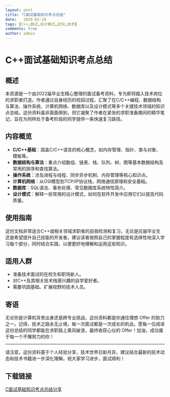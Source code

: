 ```yaml
---
layout: post
title: "C面试基础知识考点总结"
date:   2020-02-18
tags: [C++,面试,设计模式,这份,技术]
comments: true
author: admin
---
```

# C++面试基础知识考点总结

## 概述

本资源是一个由2022届毕业生精心整理的面试备考资料，专为即将踏入技术岗位的求职者打造。作者通过自身经历的校招过程，汇聚了在C/C++编程、数据结构与算法、操作系统、计算机网络、数据库以及设计模式等多个关键技术领域的知识点总结。这份资料虽非面面俱到，但它凝聚了作者在紧张的求职准备期间的精华笔记，旨在为同样处于备考阶段的同学提供一条快速复习路径。

## 内容概览

- **C/C++基础**：涵盖C/C++语言的核心概念，如内存管理、指针、类与对象、模板等。
- **数据结构与算法**：重点介绍数组、链表、栈、队列、树、图等基本数据结构及常用的排序和查找算法。
- **操作系统**：涉及进程与线程、同步异步机制、内存管理等核心知识点。
- **计算机网络**：从OSI模型到TCP/IP协议栈，网络通信原理和安全基础。
- **数据库**：SQL语法、事务处理、常见数据库系统特性简介。
- **设计模式**：解释一些常用的设计模式，如何在软件开发中应用它们以提高代码质量。

## 使用指南

这份文档非常适合C++或相关领域求职者的自我检测和复习，无论是应届毕业生还是希望提升自己技能的开发者。建议读者按照自己的掌握程度有选择性地深入学习每个部分，同时结合实践，以便更好地理解和运用这些知识。

## 适用人群

- 准备技术面试的在校生和职场新人。
- 对C++及其相关技术栈感兴趣的自学爱好者。
- 需要巩固基础、扩展视野的技术人员。

## 寄语

无论你是计算机背景出身还是跨专业挑战，这份资料都是你通往理想 Offer 的助力之一。记得，技术之路永无止境，每一次面试都是一次成长的机会。愿每一位阅读这份总结的同学都能在求职路上乘风破浪，最终收获心仪的 Offer！加油，成功属于每一个不懈努力的你！

---

请注意，这份资料基于个人经验分享，技术世界日新月异，建议结合最新的技术动态和技术书籍进一步深化理解。祝大家学习进步，面试顺利！

## 下载链接

[C面试基础知识考点总结分享](https://pan.quark.cn/s/0654726ada33)